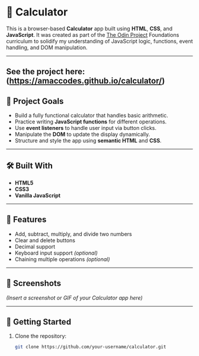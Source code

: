 # 🧮 Calculator

This is a browser-based **Calculator** app built using **HTML**, **CSS**, and **JavaScript**. It was created as part of the [The Odin Project](https://www.theodinproject.com/) Foundations curriculum to solidify my understanding of JavaScript logic, functions, event handling, and DOM manipulation.

---

**See the project here:** (https://amaccodes.github.io/calculator/)
---

## 🧠 Project Goals

- Build a fully functional calculator that handles basic arithmetic.
- Practice writing **JavaScript functions** for different operations.
- Use **event listeners** to handle user input via button clicks.
- Manipulate the **DOM** to update the display dynamically.
- Structure and style the app using **semantic HTML** and **CSS**.

---

## 🛠️ Built With

- **HTML5**
- **CSS3**
- **Vanilla JavaScript**

---

## 🎯 Features

- Add, subtract, multiply, and divide two numbers
- Clear and delete buttons
- Decimal support
- Keyboard input support *(optional)*
- Chaining multiple operations *(optional)*

---

## 📸 Screenshots

*(Insert a screenshot or GIF of your Calculator app here)*

---

## 🚀 Getting Started

1. Clone the repository:
   ```bash
   git clone https://github.com/your-username/calculator.git
